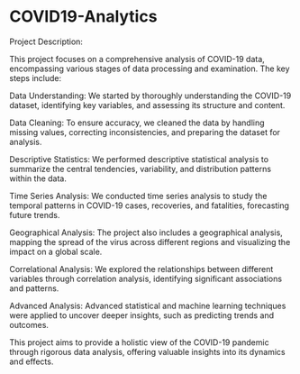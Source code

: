 # COVID19-Analytics

Project Description:

This project focuses on a comprehensive analysis of COVID-19 data, encompassing various stages of data processing and examination. The key steps include:

Data Understanding: We started by thoroughly understanding the COVID-19 dataset, identifying key variables, and assessing its structure and content.

Data Cleaning: To ensure accuracy, we cleaned the data by handling missing values, correcting inconsistencies, and preparing the dataset for analysis.

Descriptive Statistics: We performed descriptive statistical analysis to summarize the central tendencies, variability, and distribution patterns within the data.

Time Series Analysis: We conducted time series analysis to study the temporal patterns in COVID-19 cases, recoveries, and fatalities, forecasting future trends.

Geographical Analysis: The project also includes a geographical analysis, mapping the spread of the virus across different regions and visualizing the impact on a global scale.

Correlational Analysis: We explored the relationships between different variables through correlation analysis, identifying significant associations and patterns.

Advanced Analysis: Advanced statistical and machine learning techniques were applied to uncover deeper insights, such as predicting trends and outcomes.

This project aims to provide a holistic view of the COVID-19 pandemic through rigorous data analysis, offering valuable insights into its dynamics and effects.

